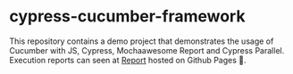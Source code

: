 # cypress-cucumber-framework

This repository contains a demo project that demonstrates the usage of Cucumber with JS, Cypress, Mochaawesome Report and Cypress Parallel. Execution reports can seen at [Report](https://pritamsaha92.github.io/cypress-cucumber-framework) hosted on Github Pages 🚀.